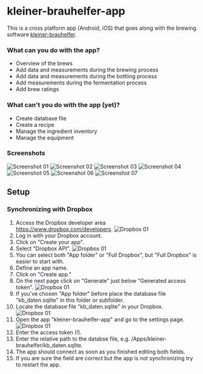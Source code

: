 # kleiner-brauhelfer-app
This is a cross platform app (Android, iOS) that goes along with the brewing software  [kleiner-brauhelfer](https://github.com/Gremmel/kleiner-brauhelfer).
###  What can you do with the app?
- Overview of the brews
- Add data and measurements during the brewing process
- Add data and measurements during the bottling process
- Add measurements during the fermentation process
- Add brew ratings
### What can't you do with the app (yet)?
- Create database file
- Create a recipe
- Manage the ingredient inventory
- Manage the equipment
### Screenshots
![Screenshot 01](doc/Screenshot_01.png)
![Screenshot 02](doc/Screenshot_02.png)
![Screenshot 03](doc/Screenshot_03.png)
![Screenshot 04](doc/Screenshot_04.png)
![Screenshot 05](doc/Screenshot_05.png)
![Screenshot 06](doc/Screenshot_06.png)
![Screenshot 07](doc/Screenshot_07.png)
## Setup
### Synchronizing with Dropbox
1. Access the Dropbox developer area https://www.dropbox.com/developers.
![Dropbox 01](doc/Dropbox_01.png)
2. Log in with your Dropbox account.
3. Click on "Create your app".
4. Select "Dropbox API".
![Dropbox 01](doc/Dropbox_02.png)
5. You can select both "App folder" or "Full Dropbox", but "Full Dropbox" is easier to start with.
6. Define an app name.
7. Click on "Create app."
8. On the next page click on "Generate" just below "Generated access token".
![Dropbox 01](doc/Dropbox_03.png)
9. If you've chosen "App folder" before place the database file "kb_daten.sqlite" in this folder or subfolder.
10. Locate the database file "kb_daten.sqlite" in your Dropbox.
![Dropbox 01](doc/Dropbox_04.png)
11. Open the app "kleiner-brauhelfer-app" and go to the settings page.
![Dropbox 01](doc/Dropbox_05.png)
12. Enter the access token (!).
13. Enter the relative path to the databse file, e.g. /Apps/kleiner-brauhelfer/kb_daten.sqlite.
14. The app should connect as soon as you finished editing both fields.
15. If you are sure the field are correct but the app is not synchronizing try to restart the app.